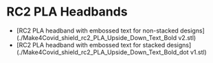 # RC2 PLA Headbands

+ [RC2 PLA headband with embossed text for non-stacked designs](./Make4Covid_shield_rc2_PLA_Upside_Down_Text_Bold v2.stl)
+ [RC2 PLA headband with embossed text for stacked designs](./Make4Covid_shield_rc2_PLA_Upside_Down_Text_Bold_dot v1.stl)